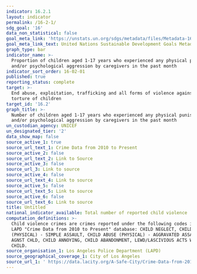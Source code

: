 ```yaml
---
indicator: 16.2.1
layout: indicator
permalink: /16-2-1/
sdg_goal: '16'
data_non_statistical: false
goal_meta_link: 'https://unstats.un.org/sdgs/metadata/files/Metadata-16-02-01.pdf'
goal_meta_link_text: United Nations Sustainable Development Goals Metadata (pdf 1361kB)
graph_type: bar
indicator_name: >-
  Proportion of children aged 1-17 years who experienced any physical punishment
  and/or psychological aggression by caregivers in the past month
indicator_sort_order: 16-02-01
published: true
reporting_status: complete
target: >-
  End abuse, exploitation, trafficking and all forms of violence against and
  torture of children
target_id: '16.2'
graph_title: >-
  Number of children aged 1-17 years who experienced any physical punishment
  and/or psychological aggression by caregivers in the past month
un_custodian_agency: UNICEF
un_designated_tier: '2'
data_show_map: false
source_active_1: true
source_url_text_1: Crime Data from 2010 to Present
source_active_2: false
source_url_text_2: Link to Source
source_active_3: false
source_url_3: Link to source
source_active_4: false
source_url_text_4: Link to source
source_active_5: false
source_url_text_5: Link to source
source_active_6: false
source_url_text_6: Link to source
title: Untitled
national_indicator_available: Total number of reported child violence
computation_definitions: >-
  Child violence crimes are crimes reported under the following codes in the
  LAPD "Crime Data from 2010 to Present" database: CHILD NEGLECT, CHILD ABUSE
  (PHYSICAL) - SIMPLE ASSAULT, CHILD ABUSE (PHYSICAL) - AGGRAVATED ASSAULT, CRM
  AGNST CHLD, CHILD ANNOYING, CHILD ABANDONMENT, LEWD/LASCIVIOUS ACTS WITH
  CHILD.
source_organisation_1: Los Angeles Police Department (LAPD)
source_geographical_coverage_1: City of Los Angeles
source_url_1: ' https://data.lacity.org/A-Safe-City/Crime-Data-from-2010-to-Present/63jg-8b9z'
---
```

